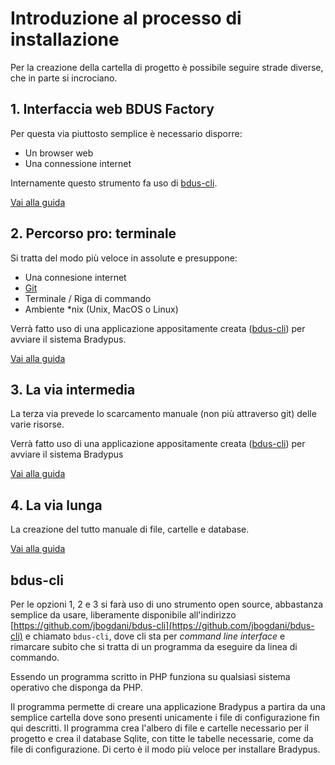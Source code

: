 # Introduzione al processo di installazione

Per la creazione della cartella di progetto è possibile
seguire strade diverse, che in parte si incrociano.

## 1. Interfaccia web BDUS Factory 
Per questa via piuttosto semplice è necessario disporre:
- Un browser web
- Una connessione internet

Internamente questo strumento fa uso di [bdus-cli](#bdus-cli).

[Vai alla guida](bdus-factory)

## 2. Percorso pro: terminale
Si tratta del modo più veloce in assolute e presuppone:
- Una connesione internet
- [Git](https://git-scm.com/)
- Terminale / Riga di commando
- Ambiente *nix (Unix, MacOS o Linux)

Verrà fatto uso di una applicazione appositamente creata 
([bdus-cli](#bdus-cli)) per avviare il sistema Bradypus.

[Vai alla guida](cli-pro)


## 3. La via intermedia
La terza via prevede lo scarcamento manuale (non più attraverso git)
delle varie risorse.

Verrà fatto uso di una applicazione appositamente creata 
([bdus-cli](#bdus-cli)) per avviare il sistema Bradypus

[Vai alla guida](cli-minimal)

## 4. La via lunga
La creazione del tutto manuale di file, cartelle e database.

[Vai alla guida](manual)

## bdus-cli
Per le opzioni 1, 2 e 3 si farà uso di uno strumento
open source, abbastanza semplice da usare, liberamente disponibile
all'indirizzo [https://github.com/jbogdani/bdus-cli](https://github.com/jbogdani/bdus-cli)
e chiamato `bdus-cli`, dove cli sta per _command line interface_ e rimarcare
subito che si tratta di un programma da eseguire da linea di commando.

Essendo un programma scritto in PHP funziona su qualsiasi sistema operativo che
disponga da PHP.

Il programma permette di creare una applicazione Bradypus a partira da una semplice cartella
dove sono presenti unicamente i file di configurazione fin qui descritti.
Il programma crea l'albero di file e cartelle necessario per il progetto e crea
il database Sqlite, con titte le tabelle necessarie, come da file di configurazione.
Di certo è il modo più veloce per installare Bradypus.